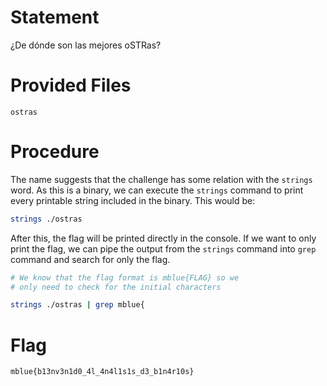 # Statement

¿De dónde son las mejores oSTRas?

# Provided Files

```
ostras
```

# Procedure

The name suggests that the challenge has some relation with the `strings` word. As this is a binary, we can execute the `strings` command to print every printable string included in the binary. This would be:

```bash
strings ./ostras
```

After this, the flag will be printed directly in the console. If we want to only print the flag, we can pipe the output from the `strings` command into `grep` command and search for only the flag.

```bash
# We know that the flag format is mblue{FLAG} so we
# only need to check for the initial characters

strings ./ostras | grep mblue{
```

# Flag

`mblue{b13nv3n1d0_4l_4n4l1s1s_d3_b1n4r10s}`
